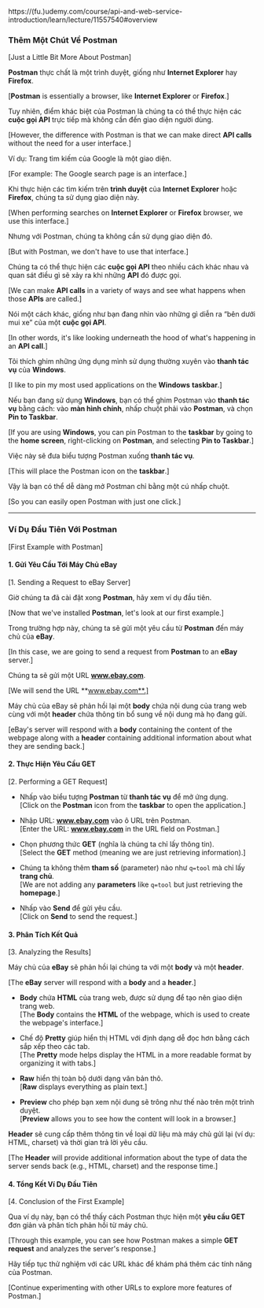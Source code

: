 https://(fu.)udemy.com/course/api-and-web-service-introduction/learn/lecture/11557540#overview  
### Thêm Một Chút Về Postman  
[Just a Little Bit More About Postman]

**Postman** thực chất là một trình duyệt, giống như **Internet Explorer** hay **Firefox**.

[**Postman** is essentially a browser, like **Internet Explorer** or **Firefox**.]

Tuy nhiên, điểm khác biệt của Postman là chúng ta có thể thực hiện các **cuộc gọi API** trực tiếp mà không cần đến giao diện người dùng.

[However, the difference with Postman is that we can make direct **API calls** without the need for a user interface.]

Ví dụ: Trang tìm kiếm của Google là một giao diện.

[For example: The Google search page is an interface.]

Khi thực hiện các tìm kiếm trên **trình duyệt** của **Internet Explorer** hoặc **Firefox**, chúng ta sử dụng giao diện này.

[When performing searches on **Internet Explorer** or **Firefox** browser, we use this interface.]

Nhưng với Postman, chúng ta không cần sử dụng giao diện đó.

[But with Postman, we don't have to use that interface.]

Chúng ta có thể thực hiện các **cuộc gọi API** theo nhiều cách khác nhau và quan sát điều gì sẽ xảy ra khi những **API** đó được gọi.

[We can make **API calls** in a variety of ways and see what happens when those **APIs** are called.]

Nói một cách khác, giống như bạn đang nhìn vào những gì diễn ra “bên dưới mui xe” của một **cuộc gọi API**.

[In other words, it's like looking underneath the hood of what's happening in an **API call**.]

Tôi thích ghim những ứng dụng mình sử dụng thường xuyên vào **thanh tác vụ** của **Windows**.

[I like to pin my most used applications on the **Windows** **taskbar**.]

Nếu bạn đang sử dụng **Windows**, bạn có thể ghim Postman vào **thanh tác vụ** bằng cách: vào **màn hình chính**, nhấp chuột phải vào **Postman**, và chọn **Pin to Taskbar**.

[If you are using **Windows**, you can pin Postman to the **taskbar** by going to the **home screen**, right-clicking on **Postman**, and selecting **Pin to Taskbar**.]

Việc này sẽ đưa biểu tượng Postman xuống **thanh tác vụ**.

[This will place the Postman icon on the **taskbar**.]

Vậy là bạn có thể dễ dàng mở Postman chỉ bằng một cú nhấp chuột.

[So you can easily open Postman with just one click.]

---

### Ví Dụ Đầu Tiên Với Postman  
[First Example with Postman]

#### 1. Gửi Yêu Cầu Tới Máy Chủ eBay  
[1. Sending a Request to eBay Server]

Giờ chúng ta đã cài đặt xong **Postman**, hãy xem ví dụ đầu tiên.

[Now that we've installed **Postman**, let's look at our first example.]

Trong trường hợp này, chúng ta sẽ gửi một yêu cầu từ **Postman** đến máy chủ của **eBay**.

[In this case, we are going to send a request from **Postman** to an **eBay** server.]

Chúng ta sẽ gửi một URL **www.ebay.com**.

[We will send the URL **www.ebay.com**.]

Máy chủ của eBay sẽ phản hồi lại một **body** chứa nội dung của trang web cùng với một **header** chứa thông tin bổ sung về nội dung mà họ đang gửi.

[eBay's server will respond with a **body** containing the content of the webpage along with a **header** containing additional information about what they are sending back.]

#### 2. Thực Hiện Yêu Cầu GET  
[2. Performing a GET Request]

- Nhấp vào biểu tượng **Postman** từ **thanh tác vụ** để mở ứng dụng.  
  [Click on the **Postman** icon from the **taskbar** to open the application.]

- Nhập URL: **www.ebay.com** vào ô URL trên Postman.  
  [Enter the URL: **www.ebay.com** in the URL field on Postman.]

- Chọn phương thức **GET** (nghĩa là chúng ta chỉ lấy thông tin).  
  [Select the **GET** method (meaning we are just retrieving information).]

- Chúng ta không thêm **tham số** (parameter) nào như `q=tool` mà chỉ lấy **trang chủ**.  
  [We are not adding any **parameters** like `q=tool` but just retrieving the **homepage**.]

- Nhấp vào **Send** để gửi yêu cầu.  
  [Click on **Send** to send the request.]

#### 3. Phân Tích Kết Quả  
[3. Analyzing the Results]

Máy chủ của **eBay** sẽ phản hồi lại chúng ta với một **body** và một **header**.

[The **eBay** server will respond with a **body** and a **header**.]

- **Body** chứa **HTML** của trang web, được sử dụng để tạo nên giao diện trang web.  
  [The **Body** contains the **HTML** of the webpage, which is used to create the webpage's interface.]

- Chế độ **Pretty** giúp hiển thị HTML với định dạng dễ đọc hơn bằng cách sắp xếp theo các tab.  
  [The **Pretty** mode helps display the HTML in a more readable format by organizing it with tabs.]

- **Raw** hiển thị toàn bộ dưới dạng văn bản thô.  
  [**Raw** displays everything as plain text.]

- **Preview** cho phép bạn xem nội dung sẽ trông như thế nào trên một trình duyệt.  
  [**Preview** allows you to see how the content will look in a browser.]

**Header** sẽ cung cấp thêm thông tin về loại dữ liệu mà máy chủ gửi lại (ví dụ: HTML, charset) và thời gian trả lời yêu cầu.

[The **Header** will provide additional information about the type of data the server sends back (e.g., HTML, charset) and the response time.]

#### 4. Tổng Kết Ví Dụ Đầu Tiên  
[4. Conclusion of the First Example]

Qua ví dụ này, bạn có thể thấy cách Postman thực hiện một **yêu cầu GET** đơn giản và phân tích phản hồi từ máy chủ.

[Through this example, you can see how Postman makes a simple **GET request** and analyzes the server's response.]

Hãy tiếp tục thử nghiệm với các URL khác để khám phá thêm các tính năng của Postman.

[Continue experimenting with other URLs to explore more features of Postman.]
